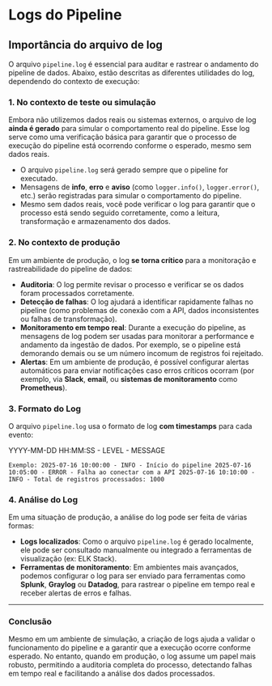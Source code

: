 # Logs do Pipeline

## Importância do arquivo de log

O arquivo `pipeline.log` é essencial para auditar e rastrear o andamento do pipeline de dados. Abaixo, estão descritas as diferentes utilidades do log, dependendo do contexto de execução:

### 1. **No contexto de teste ou simulação**
Embora não utilizemos dados reais ou sistemas externos, o arquivo de log **ainda é gerado** para simular o comportamento real do pipeline. Esse log serve como uma verificação básica para garantir que o processo de execução do pipeline está ocorrendo conforme o esperado, mesmo sem dados reais.

- O arquivo `pipeline.log` será gerado sempre que o pipeline for executado.
- Mensagens de **info**, **erro** e **aviso** (como `logger.info()`, `logger.error()`, etc.) serão registradas para simular o comportamento do pipeline.
- Mesmo sem dados reais, você pode verificar o log para garantir que o processo está sendo seguido corretamente, como a leitura, transformação e armazenamento dos dados.

### 2. **No contexto de produção**
Em um ambiente de produção, o log **se torna crítico** para a monitoração e rastreabilidade do pipeline de dados:

- **Auditoria**: O log permite revisar o processo e verificar se os dados foram processados corretamente.
- **Detecção de falhas**: O log ajudará a identificar rapidamente falhas no pipeline (como problemas de conexão com a API, dados inconsistentes ou falhas de transformação).
- **Monitoramento em tempo real**: Durante a execução do pipeline, as mensagens de log podem ser usadas para monitorar a performance e andamento da ingestão de dados. Por exemplo, se o pipeline está demorando demais ou se um número incomum de registros foi rejeitado.
- **Alertas**: Em um ambiente de produção, é possível configurar alertas automáticos para enviar notificações caso erros críticos ocorram (por exemplo, via **Slack**, **email**, ou **sistemas de monitoramento** como **Prometheus**).

### 3. **Formato do Log**
O arquivo `pipeline.log` usa o formato de log **com timestamps** para cada evento:

YYYY-MM-DD HH:MM:SS - LEVEL - MESSAGE

`
Exemplo:
2025-07-16 10:00:00 - INFO - Início do pipeline
2025-07-16 10:05:00 - ERROR - Falha ao conectar com a API
2025-07-16 10:10:00 - INFO - Total de registros processados: 1000
`


### 4. **Análise do Log**
Em uma situação de produção, a análise do log pode ser feita de várias formas:
- **Logs localizados**: Como o arquivo `pipeline.log` é gerado localmente, ele pode ser consultado manualmente ou integrado a ferramentas de visualização (ex: ELK Stack).
- **Ferramentas de monitoramento**: Em ambientes mais avançados, podemos configurar o log para ser enviado para ferramentas como **Splunk**, **Graylog** ou **Datadog**, para rastrear o pipeline em tempo real e receber alertas de erros e falhas.

---

### Conclusão

Mesmo em um ambiente de simulação, a criação de logs ajuda a validar o funcionamento do pipeline e a garantir que a execução ocorre conforme esperado. No entanto, quando em produção, o log assume um papel mais robusto, permitindo a auditoria completa do processo, detectando falhas em tempo real e facilitando a análise dos dados processados.

